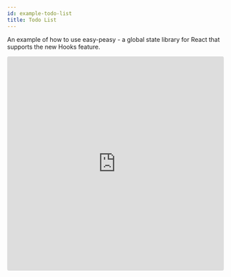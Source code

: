 ```yaml
---
id: example-todo-list
title: Todo List
---
```


An example of how to use easy-peasy - a global state library for React that supports the new Hooks feature.

<iframe src="https://codesandbox.io/embed/woyn8xqk15?fontsize=14" title="easy-peasy example" style="width:100%; height:500px; border:0; border-radius: 4px; overflow:hidden;" sandbox="allow-modals allow-forms allow-popups allow-scripts allow-same-origin"></iframe>